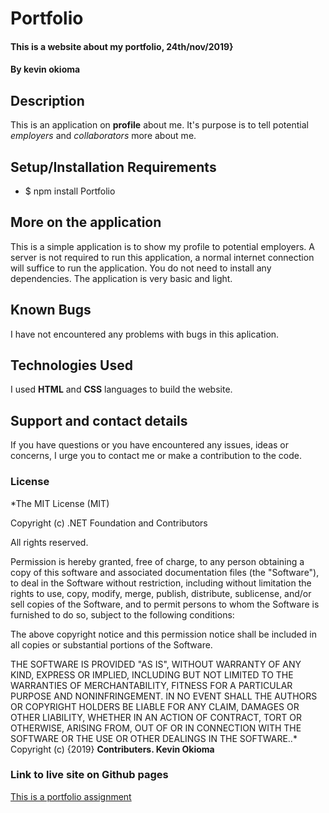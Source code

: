 # Portfolio
#### This is a website about my portfolio, 24th/nov/2019}
#### By **kevin okioma**
## Description
This is an application on **profile** about me. It's purpose is to tell potential _employers_ and _collaborators_ more about me.
## Setup/Installation Requirements
* $ npm install Portfolio
## More on the application
This is a simple application is to show my profile to potential employers. A server is not required to run this application, a normal internet connection will suffice to run the application. You do not need to install any dependencies. The application is very basic and light. 
## Known Bugs
I have not encountered any problems with bugs in this aplication.
## Technologies Used
I used **HTML** and **CSS** languages to build the website.
## Support and contact details
If you have questions or you have encountered any issues, ideas or concerns, I urge you to contact me or make a contribution to the code.
### License

*The MIT License (MIT)

Copyright (c) .NET Foundation and Contributors

All rights reserved.

Permission is hereby granted, free of charge, to any person obtaining a copy
of this software and associated documentation files (the "Software"), to deal
in the Software without restriction, including without limitation the rights
to use, copy, modify, merge, publish, distribute, sublicense, and/or sell
copies of the Software, and to permit persons to whom the Software is
furnished to do so, subject to the following conditions:

The above copyright notice and this permission notice shall be included in all
copies or substantial portions of the Software.

THE SOFTWARE IS PROVIDED "AS IS", WITHOUT WARRANTY OF ANY KIND, EXPRESS OR
IMPLIED, INCLUDING BUT NOT LIMITED TO THE WARRANTIES OF MERCHANTABILITY,
FITNESS FOR A PARTICULAR PURPOSE AND NONINFRINGEMENT. IN NO EVENT SHALL THE
AUTHORS OR COPYRIGHT HOLDERS BE LIABLE FOR ANY CLAIM, DAMAGES OR OTHER
LIABILITY, WHETHER IN AN ACTION OF CONTRACT, TORT OR OTHERWISE, ARISING FROM,
OUT OF OR IN CONNECTION WITH THE SOFTWARE OR THE USE OR OTHER DEALINGS IN THE
SOFTWARE..*
Copyright (c) {2019} **Contributers. Kevin Okioma**
### Link to live site on Github pages
<a href="https://kevoki.github.io/Portfolio-assignment.github.io/">This is a portfolio assignment</a>